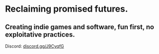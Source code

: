 # Reclaiming promised futures.
## Creating indie games and software, fun first, no exploitative practices.

Discord: [discord.gg/J9CyqfG](https://discord.gg/J9CyqfG)
